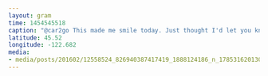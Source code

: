 ```yaml
---
layout: gram
time: 1454545518
caption: "@car2go This made me smile today. Just thought I'd let you know. #car2go"
latitude: 45.52
longitude: -122.682
media:
- media/posts/201602/12558524_826940387417419_1888124186_n_17853162013010217.jpg
---
```

